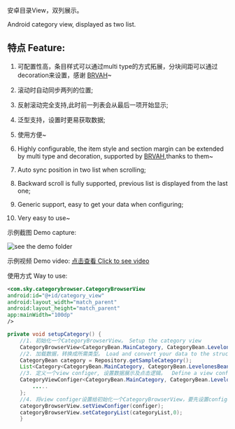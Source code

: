 安卓目录View，双列展示。

Android category view, displayed as two list. 

## 特点 Feature:

1. 可配置性高，条目样式可以通过multi type的方式拓展，分块间距可以通过decoration来设置，感谢 [BRVAH](https://github.com/CymChad/BaseRecyclerViewAdapterHelper)~

2. 滚动时自动同步两列的位置;

3. 反射滚动完全支持,此时前一列表会从最后一项开始显示;

4. 泛型支持，设置时更易获取数据;

5. 使用方便~

   

1. Highly configurable, the item style and section margin can be extended by multi type and decoration, supported by [BRVAH](https://github.com/CymChad/BaseRecyclerViewAdapterHelper),thanks to them~
2. Auto sync position in two list when scrolling;
3. Backward scroll is fully supported, previous list is displayed from the last one;
4. Generic support, easy to get your data when configuring;
5. Very easy to use~
   

示例截图 Demo capture:

![see the demo folder](https://raw.githubusercontent.com/candyguy242/CategroyView/master/demo/device-2019-08-21-175038.png)

示例视频 Demo video:
[点击查看 Click to see video](https://raw.githubusercontent.com/candyguy242/CategroyView/master/demo/device-2019-08-20-135249.mp4)

使用方式 Way to use:

```xml
<com.sky.categorybrowser.CategoryBrowserView
android:id="@+id/category_view"
android:layout_width="match_parent"
android:layout_height="match_parent"
app:mainWidth="100dp"
/>

```
```java
private void setupCategory() {
    //1. 初始化一个CategoryBrowserView。 Setup the category view
    CategoryBrowserView<CategoryBean.MainCategory, CategoryBean.LevelonesBean, CategoryItem> categoryBrowserView = findViewById(R.id.category_view);
    //2. 加载数据，转换成所需类型。 Load and convert your data to the structure required
    CategoryBean category = Repository.getSampleCategory();
    List<Category<CategoryBean.MainCategory, CategoryBean.LevelonesBean, CategoryItem>> categoryList = DemoCategoryViewConfiger.convertToCategory(category.getMainCategoryList());
    //3. 定义一个view configer, 设置数据展示及点击逻辑。  Define a view configer to define how to setup the category view  with your data
    CategoryViewConfiger<CategoryBean.MainCategory, CategoryBean.LevelonesBean, CategoryItem> configer = new DemoCategoryViewConfiger(MainActivity.this){
        .....
    };
    //4. 将view configer设置给初始化一个CategoryBrowserView，要先设置configer。Set the configer and data to the category view. Configer must be set before the data
    categoryBrowserView.setViewConfiger(configer);
    categoryBrowserView.setCategoryList(categoryList,0);
    }
```
